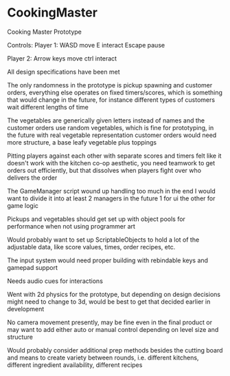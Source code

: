 # CookingMaster
Cooking Master Prototype

Controls:
Player 1:
WASD move
E interact
Escape pause

Player 2:
Arrow keys move
ctrl interact

All design specifications have been met

The only randomness in the prototype is pickup spawning and customer orders, everything else operates on fixed timers/scores, which is something that would change in the future, for instance different types of customers wait different lengths of time

The vegetables are generically given letters instead of names and the customer orders use random vegetables, which is fine for prototyping, in the future with real vegetable representation customer orders would need more structure, a base leafy vegetable plus toppings

Pitting players against each other with separate scores and timers felt like it doesn't work with the kitchen co-op aesthetic, you need teamwork to get orders out efficiently, but that dissolves when players fight over who delivers the order

The GameManager script wound up handling too much in the end I would want to divide it into at least 2 managers in the future 1 for ui the other for game logic

Pickups and vegetables should get set up with object pools for performance when not using programmer art

Would probably want to set up ScriptableObjects to hold a lot of the adjustable data, like score values, times, order recipes, etc.

The input system would need proper building with rebindable keys and gamepad support

Needs audio cues for interactions

Went with 2d physics for the prototype, but depending on design decisions might need to change to 3d, would be best to get that decided earlier in development

No camera movement presently, may be fine even in the final product or may want to add either auto or manual control depending on level size and structure

Would probably consider additional prep methods besides the cutting board and means to create variety between rounds, i.e. different kitchens, different ingredient availability, different recipes
